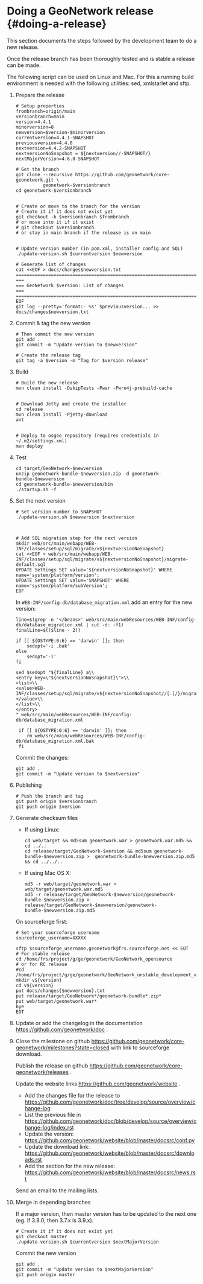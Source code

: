 # Doing a GeoNetwork release {#doing-a-release}

This section documents the steps followed by the development team to do a new release.

Once the release branch has been thoroughly tested and is stable a release can be made.

The following script can be used on Linux and Mac. For this a running build environment is needed
with the following utilities: sed, xmlstarlet and sftp.


1.  Prepare the release

    ``` shell
    # Setup properties
    frombranch=origin/main
    versionbranch=main
    version=4.4.1
    minorversion=0
    newversion=$version-$minorversion
    currentversion=4.4.1-SNAPSHOT
    previousversion=4.4.0
    nextversion=4.4.2-SNAPSHOT
    nextversionNoSnapshot = ${nextversion//-SNAPSHOT/}
    nextMajorVersion=4.6.0-SNAPSHOT

    # Get the branch
    git clone --recursive https://github.com/geonetwork/core-geonetwork.git \
              geonetwork-$versionbranch
    cd geonetwork-$versionbranch


    # Create or move to the branch for the version
    # Create it if it does not exist yet
    git checkout -b $versionbranch $frombranch
    # or move into it if it exist
    # git checkout $versionbranch
    # or stay in main branch if the release is on main


    # Update version number (in pom.xml, installer config and SQL)
    ./update-version.sh $currentversion $newversion

    # Generate list of changes
    cat <<EOF > docs/changes$newversion.txt
    ================================================================================
    ===
    === GeoNetwork $version: List of changes
    ===
    ================================================================================
    EOF
    git log --pretty='format:- %s' $previousversion... >> docs/changes$newversion.txt
    ```

2.  Commit & tag the new version

    ``` shell
    # Then commit the new version
    git add .
    git commit -m "Update version to $newversion"

    # Create the release tag
    git tag -a $version -m "Tag for $version release"
    ```

3.  Build

    ``` shell
    # Build the new release
    mvn clean install -DskipTests -Pwar -Pwro4j-prebuild-cache


    # Download Jetty and create the installer
    cd release
    mvn clean install -Pjetty-download
    ant


    # Deploy to osgeo repository (requires credentials in ~/.m2/settings.xml)
    mvn deploy
    ```

4.  Test

    ``` shell
    cd target/GeoNetwork-$newversion
    unzip geonetwork-bundle-$newversion.zip -d geonetwork-bundle-$newversion
    cd geonetwork-bundle-$newversion/bin
    ./startup.sh -f
    ```

5.  Set the next version

    ``` shell
    # Set version number to SNAPSHOT
    ./update-version.sh $newversion $nextversion

    
    
    # Add SQL migration step for the next version
    mkdir web/src/main/webapp/WEB-INF/classes/setup/sql/migrate/v${nextversionNoSnapshot}
    cat <<EOF > web/src/main/webapp/WEB-INF/classes/setup/sql/migrate/v${nextversionNoSnapshot}/migrate-default.sql
    UPDATE Settings SET value='${nextversionNoSnapshot}' WHERE name='system/platform/version';
    UPDATE Settings SET value='SNAPSHOT' WHERE name='system/platform/subVersion';
    EOF
    ```

    In `WEB-INF/config-db/database_migration.xml` add an entry for the new version:

    ``` shell
    line=$(grep -n '</beans>' web/src/main/webResources/WEB-INF/config-db/database_migration.xml | cut -d: -f1)
    finalLine=$(($line - 2))

    if [[ ${OSTYPE:0:6} == 'darwin' ]]; then
        sedopt='-i .bak'
    else
        sedopt='-i'
    fi
    
    sed $sedopt "${finalLine} a\\
    <entry key=\"${nextversionNoSnapshot}\">\\
    <list>\\
    <value>WEB-INF/classes/setup/sql/migrate/v${nextversionNoSnapshot//[.]/}/migrate-</value>\\
    </list>\\
    </entry>
    " web/src/main/webResources/WEB-INF/config-db/database_migration.xml
    
     if [[ ${OSTYPE:0:6} == 'darwin' ]]; then
        rm web/src/main/webResources/WEB-INF/config-db/database_migration.xml.bak
     fi
    ```

    Commit the changes:

    ``` shell
    git add .
    git commit -m "Update version to $nextversion"
    ```

6.  Publishing

    ``` shell
    # Push the branch and tag
    git push origin $versionbranch
    git push origin $version
    ```

   7.  Generate checksum files

       -   If using Linux:

           ``` shell
           cd web/target && md5sum geonetwork.war > geonetwork.war.md5 && cd ../..
           cd release/target/GeoNetwork-$version && md5sum geonetwork-bundle-$newversion.zip >  geonetwork-bundle-$newversion.zip.md5 && cd ../../..
           ```

       -   If using Mac OS X:

           ``` shell
           md5 -r web/target/geonetwork.war > web/target/geonetwork.war.md5
           md5 -r release/target/GeoNetwork-$newversion/geonetwork-bundle-$newversion.zip > release/target/GeoNetwork-$newversion/geonetwork-bundle-$newversion.zip.md5
           ```

       On sourceforge first:

       ``` shell
       # Set your sourceforge username
       sourceforge_username=XXXXX
    
       sftp $sourceforge_username,geonetwork@frs.sourceforge.net << EOT
       # For stable release
       cd /home/frs/project/g/ge/geonetwork/GeoNetwork_opensource
       # or for RC release
       #cd /home/frs/project/g/ge/geonetwork/GeoNetwork_unstable_development_versions/
       mkdir v${version}
       cd v${version}
       put docs/changes{$newversion}.txt
       put release/target/GeoNetwork*/geonetwork-bundle*.zip*
       put web/target/geonetwork.war*
       bye
       EOT
       ```

8.  Update or add the changelog in the documentation <https://github.com/geonetwork/doc> .

9.  Close the milestone on github <https://github.com/geonetwork/core-geonetwork/milestones?state=closed> with link to sourceforge download.

    Publish the release on github <https://github.com/geonetwork/core-geonetwork/releases> .

    Update the website links <https://github.com/geonetwork/website> .

    -   Add the changes file for the release to <https://github.com/geonetwork/doc/tree/develop/source/overview/change-log>
    -   List the previous file in <https://github.com/geonetwork/doc/blob/develop/source/overview/change-log/index.rst>
    -   Update the version: <https://github.com/geonetwork/website/blob/master/docsrc/conf.py>
    -   Update the download link: <https://github.com/geonetwork/website/blob/master/docsrc/downloads.rst>
    -   Add the section for the new release: <https://github.com/geonetwork/website/blob/master/docsrc/news.rst>

    Send an email to the mailing lists.

10. Merge in depending branches

    If a major version, then master version has to be updated to the next one (eg. if 3.8.0, then 3.7.x is 3.9.x).

    ``` shell
    # Create it if it does not exist yet
    git checkout master
    ./update-version.sh $currentversion $nextMajorVersion
    ```

    Commit the new version

    ``` shell
    git add .
    git commit -m "Update version to $nextMajorVersion"
    git push origin master
    ```
